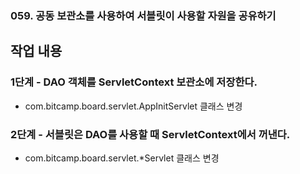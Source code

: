 ### 059. 공동 보관소를 사용하여 서블릿이 사용할 자원을 공유하기

## 작업 내용

### 1단계 - DAO 객체를 ServletContext 보관소에 저장한다.

- com.bitcamp.board.servlet.AppInitServlet 클래스 변경

### 2단계 - 서블릿은 DAO를 사용할 때 ServletContext에서 꺼낸다.

- com.bitcamp.board.servlet.*Servlet 클래스 변경